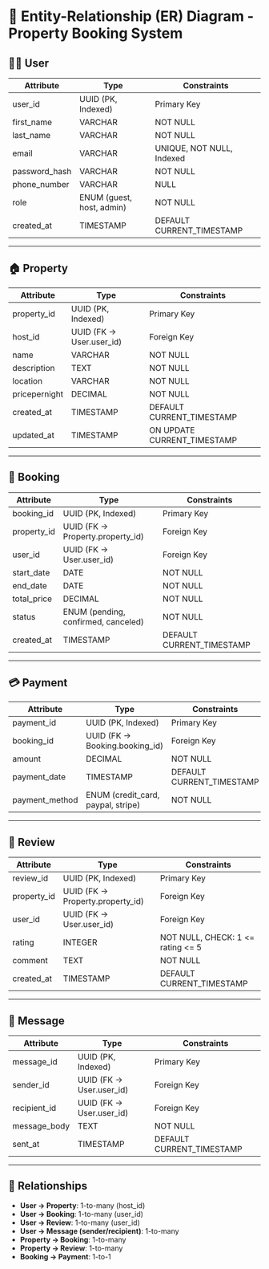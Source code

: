 # 🧩 Entity-Relationship (ER) Diagram - Property Booking System

## 🧍‍♂️ User
| Attribute       | Type                             | Constraints                        |
|----------------|----------------------------------|------------------------------------|
| user_id        | UUID (PK, Indexed)               | Primary Key                        |
| first_name     | VARCHAR                          | NOT NULL                           |
| last_name      | VARCHAR                          | NOT NULL                           |
| email          | VARCHAR                          | UNIQUE, NOT NULL, Indexed          |
| password_hash  | VARCHAR                          | NOT NULL                           |
| phone_number   | VARCHAR                          | NULL                               |
| role           | ENUM (guest, host, admin)        | NOT NULL                           |
| created_at     | TIMESTAMP                        | DEFAULT CURRENT_TIMESTAMP          |

---

## 🏠 Property
| Attribute       | Type                             | Constraints                        |
|----------------|----------------------------------|------------------------------------|
| property_id    | UUID (PK, Indexed)               | Primary Key                        |
| host_id        | UUID (FK → User.user_id)         | Foreign Key                        |
| name           | VARCHAR                          | NOT NULL                           |
| description    | TEXT                             | NOT NULL                           |
| location       | VARCHAR                          | NOT NULL                           |
| pricepernight  | DECIMAL                          | NOT NULL                           |
| created_at     | TIMESTAMP                        | DEFAULT CURRENT_TIMESTAMP          |
| updated_at     | TIMESTAMP                        | ON UPDATE CURRENT_TIMESTAMP        |

---

## 📆 Booking
| Attribute       | Type                             | Constraints                        |
|----------------|----------------------------------|------------------------------------|
| booking_id     | UUID (PK, Indexed)               | Primary Key                        |
| property_id    | UUID (FK → Property.property_id) | Foreign Key                        |
| user_id        | UUID (FK → User.user_id)         | Foreign Key                        |
| start_date     | DATE                             | NOT NULL                           |
| end_date       | DATE                             | NOT NULL                           |
| total_price    | DECIMAL                          | NOT NULL                           |
| status         | ENUM (pending, confirmed, canceled) | NOT NULL                        |
| created_at     | TIMESTAMP                        | DEFAULT CURRENT_TIMESTAMP          |

---

## 💳 Payment
| Attribute       | Type                             | Constraints                        |
|----------------|----------------------------------|------------------------------------|
| payment_id     | UUID (PK, Indexed)               | Primary Key                        |
| booking_id     | UUID (FK → Booking.booking_id)   | Foreign Key                        |
| amount         | DECIMAL                          | NOT NULL                           |
| payment_date   | TIMESTAMP                        | DEFAULT CURRENT_TIMESTAMP          |
| payment_method | ENUM (credit_card, paypal, stripe) | NOT NULL                        |

---

## 🌟 Review
| Attribute       | Type                             | Constraints                        |
|----------------|----------------------------------|------------------------------------|
| review_id      | UUID (PK, Indexed)               | Primary Key                        |
| property_id    | UUID (FK → Property.property_id) | Foreign Key                        |
| user_id        | UUID (FK → User.user_id)         | Foreign Key                        |
| rating         | INTEGER                          | NOT NULL, CHECK: 1 <= rating <= 5  |
| comment        | TEXT                             | NOT NULL                           |
| created_at     | TIMESTAMP                        | DEFAULT CURRENT_TIMESTAMP          |

---

## 💬 Message
| Attribute       | Type                             | Constraints                        |
|----------------|----------------------------------|------------------------------------|
| message_id     | UUID (PK, Indexed)               | Primary Key                        |
| sender_id      | UUID (FK → User.user_id)         | Foreign Key                        |
| recipient_id   | UUID (FK → User.user_id)         | Foreign Key                        |
| message_body   | TEXT                             | NOT NULL                           |
| sent_at        | TIMESTAMP                        | DEFAULT CURRENT_TIMESTAMP          |

---

## 🔗 Relationships

- **User → Property**: 1-to-many (host_id)
- **User → Booking**: 1-to-many (user_id)
- **User → Review**: 1-to-many (user_id)
- **User → Message (sender/recipient)**: 1-to-many
- **Property → Booking**: 1-to-many
- **Property → Review**: 1-to-many
- **Booking → Payment**: 1-to-1
